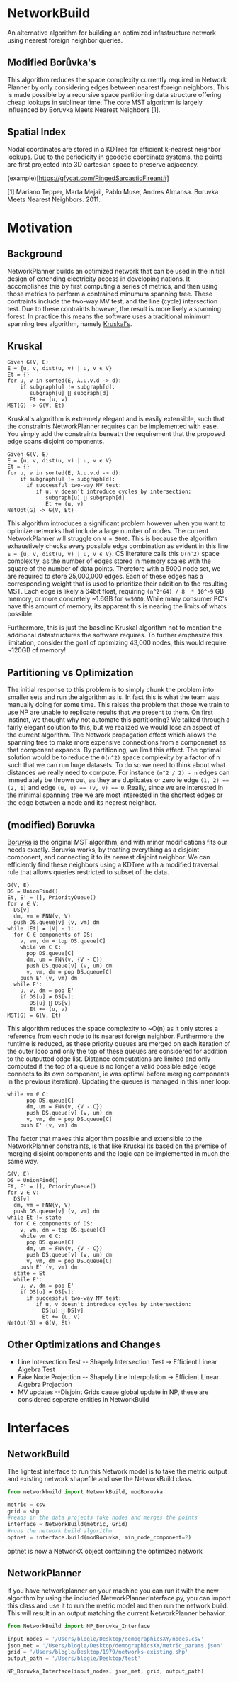 NetworkBuild
============

An alternative algorithm for building an optimized infastructure network using nearest foreign neighbor queries.

Modified Borůvka's
--

This algorithm reduces the space complexity currently required in Network Planner by only considering edges between 
nearest foreign neighbors. This is made possible by a recursive space partitioning data structure offering cheap 
lookups in sublinear time. The core MST algorithm is largely influenced by Boruvka Meets Nearest Neighbors [1].


Spatial Index
--
Nodal coordinates are stored in a KDTree for efficient k-nearest neighbor lookups. Due to the periodicity in geodetic 
coordinate systems, the points are first projected into 3D cartesian space to preserve adjacency.

(example)[https://gfycat.com/RingedSarcasticFireant#]

[1] Mariano Tepper, Marta Mejail, Pablo Muse, Andres Almansa. Boruvka Meets Nearest Neighbors. 2011. <hal-00583120>

Motivation
==
Background
--
NetworkPlanner builds an optimized network that can be used in the initial design of extending electricity access in developing
nations. It accomplishes this by first computing a series of metrics, and then using those metrics to perform a contrained 
minumum spanning tree. These contraints include the two-way MV test, and the line (cycle) intersection test. Due to these
contraints however, the result is more likely a spanning forest. In practice this means the software uses a traditional minimum
spanning tree algorithm, namely [Kruskal's](http://en.wikipedia.org/wiki/Kruskal's_algorithm). 

Kruskal
--
```
Given G(V, E)
E = {u, v, dist(u, v) | u, v ϵ V}
Et = {}
for u, v in sorted(E, λ.u.v.d -> d):
    if subgraph[u] != subgraph[d]:
       subgraph[u] ⋃ subgraph[d]
       Et += (u, v)
MST(G) -> G(V, Et)
```
Kruskal's algorithm is extremely elegant and is easily extensible, such that the constraints NetworkPlanner requires can be
implemented with ease. You simply add the constraints beneath the requirement that the proposed edge spans disjoint components.
```
Given G(V, E)
E = {u, v, dist(u, v) | u, v ϵ V}
Et = {}
for u, v in sorted(E, λ.u.v.d -> d):
    if subgraph[u] != subgraph[d]:
      if successful two-way MV test:
         if u, v doesn't introduce cycles by intersection:
            subgraph[u] ⋃ subgraph[d]
            Et += (u, v)
NetOpt(G) -> G(V, Et)
```

This algorithm introduces a significant problem however when you want to optimize networks that include a large number of
nodes. The current NetworkPlanner will struggle on ```N ≅ 5000```. This is because the algorithm exhaustively checks every 
possible edge combination as evident in this line ```E = {u, v, dist(u, v) | u, v ϵ V}```. CS literature calls this ``O(n^2)`` 
space complexity, as the number of edges stored in memory scales with the square of the number of data points. Therefore with a 5000 node set, we are required to store 25,000,000 edges. Each of these edges has a corresponding weight that is used to 
prioritize their addition to the resulting MST. Each edge is likely a 64bit float, requiring ```(n^2*64) / 8  * 10^-9``` GB 
memory, or more concretely ~1.6GB for ```N=5000```. While many consumer PC's have this amount of memory, its apparent this is 
nearing the limits of whats possible.

Furthermore, this is just the baseline Kruskal algorithm not to mention the additional datastructures the software requires.
To further emphasize this limitation, consider the goal of optimizing 43,000 nodes, this would require ~120GB of memory!

Partitioning vs Optimization
---
The initial response to this problem is to simply chunk the problem into smaller sets and run the algorithm as is. In fact this
is what the team was manually doing for some time. This raises the problem that those we train to use NP are unable to 
replicate results that we present to them. On first instinct, we thought why not automate this partitioning? We talked through 
a fairly elegant solution to this, but we realized we would lose an aspect of the current algorithm. The Network propagation
effect which allows the spanning tree to make more expensive connections from a componenet as that component expands. By 
partitioning, we limit this effect. The optimal solution would be to reduce the ```O(n^2)``` space complexity by a factor of n 
such that we can run huge datasets. To do so we need to think about what distances we really need to compute. For instance 
```(n^2 / 2) - n``` edges can immediately be thrown out, as they are duplicates or zero ie edge ```(1, 2) == (2, 1)``` and edge
```(u, u) == (v, v) == 0```. Really, since we are interested in the minimal spanning tree we are most interested in the 
shortest edges or the edge between a node and its nearest neighbor.

(modified) Boruvka
--
[Boruvka](http://en.wikipedia.org/wiki/Borůvka's_algorithm) is the original MST algorithm, and with minor modifications fits 
our needs exactly. Boruvka works, by treating
everything as a disjoint component, and connecting it to its nearest disjoint neighbor. We can efficiently find these neighbors
using a KDTree with a modified traversal rule that allows queries restricted to subset of the data.
```
G(V, E)
DS = UnionFind()
Et, E' = [], PriorityQueue()
for v ∈ V:
  DS[v]
  dm, vm = FNN(v, V)
  push DS.queue[v] (v, vm) dm
while |Et| ≠ |V| - 1:
  for C ∈ components of DS:
    v, vm, dm = top DS.queue[C]
    while vm ∈ C:
      pop DS.queue[C]
      dm, um = FNN(v, {V - C})
      push DS.queue[v] (v, um) dm
      v, vm, dm = pop DS.queue[C]
    push E' (v, vm) dm
  while E':
    u, v, dm = pop E'
    if DS[u] ≠ DS[v]:
       DS[u] ⋃ DS[v]
       Et += (u, v)
MST(G) = G(V, Et)
```
This algorithm reduces the space complexity to ~O(n) as it only stores a reference from each node to its nearest foreign 
neighbor. Furthermore the runtime is reduced, as these priority queues are merged on each iteration of the outer loop and only 
the top of these queues are considered for addition to the outputted edge list. Distance computations are limited and only 
computed if the top of a queue is no longer a valid possible edge (edge connects to its own component, ie was optimal before 
merging components in the previous iteration). Updating the queues is managed in this inner loop:
```
while vm ∈ C:
      pop DS.queue[C]
      dm, um = FNN(v, {V - C})
      push DS.queue[v] (v, um) dm
      v, vm, dm = pop DS.queue[C]
    push E' (v, vm) dm
```
The factor that makes this algorithm possible and extensible to the NetworkPlanner constraints, is that like Kruskal its based 
on the premise of merging disjoint components and the logic can be implemented in much the same way. 
```
G(V, E)
DS = UnionFind()
Et, E' = [], PriorityQueue()
for v ∈ V:
  DS[v]
  dm, vm = FNN(v, V)
  push DS.queue[v] (v, vm) dm
while Et != state
  for C ∈ components of DS:
    v, vm, dm = top DS.queue[C]
    while vm ∈ C:
      pop DS.queue[C]
      dm, um = FNN(v, {V - C})
      push DS.queue[v] (v, um) dm
      v, vm, dm = pop DS.queue[C]
    push E' (v, vm) dm
  state = Et
  while E':
    u, v, dm = pop E'
    if DS[u] ≠ DS[v]:
      if successful two-way MV test:
         if u, v doesn't introduce cycles by intersection:
           DS[u] ⋃ DS[v]
           Et += (u, v)
NetOpt(G) = G(V, Et)
```
Other Optimizations and Changes
---
- Line Intersection Test
-- Shapely Intersection Test -> Efficient Linear Algebra Test
- Fake Node Projection
-- Shapely Line Interpolation -> Efficient Linear Algebra Projection
- MV updates
--Disjoint Grids cause global update in NP, these are considered seperate entities in NetworkBuild

Interfaces
==
NetworkBuild
--
The lightest interface to run this Network model is to take the metric output and existing network shapefile and use the 
NetworkBuild class.

```python
from networkbuild import NetworkBuild, modBoruvka

metric = csv
grid = shp
#reads in the data projects fake nodes and merges the points
interface = NetworkBuild(metric, Grid) 
#runs the network build algorithm
optnet = interface.build(modBoruvka, min_node_component=2) 
```
optnet is now a NetworkX object containing the optimized network

NetworkPlanner
---
If you have networkplanner on your machine you can run it with the new algorithm by using the included 
NetworkPlannerInterface.py, you can import this class and use it to run the metric model and then run the network build. This 
will result in an output matching the current NetworkPlanner behavior.
```python
from NetworkBuild import NP_Boruvka_Interface

input_nodes = '/Users/blogle/Desktop/demographicsXY/nodes.csv'
json_met = '/Users/blogle/Desktop/demographicsXY/metric_params.json'
grid = '/Users/blogle/Desktop/1979/networks-existing.shp'
output_path = '/Users/blogle/Desktop/test'

NP_Boruvka_Interface(input_nodes, json_met, grid, output_path)
```
